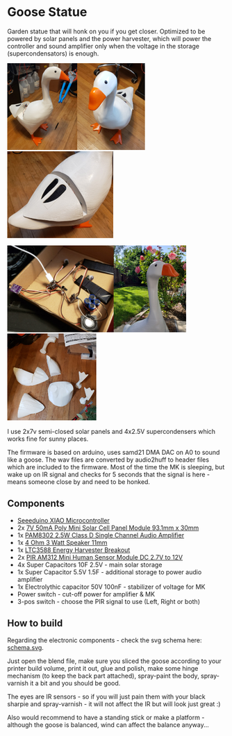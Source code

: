 # Goose Statue

Garden statue that will honk on you if you get closer. Optimized to be powered by solar panels and
the power harvester, which will power the controller and sound amplifier only when the voltage in
the storage (supercondensators) is enough.

<img src="goose_01.jpg" height="200"/><img src="goose_02.jpg" height="200"/><img src="goose_03.jpg" height="200"/>

<img src="goose_04.jpg" height="200"/><img src="goose_05.jpg" height="200"/><img src="goose_06.jpg" height="200"/>

I use 2x7v semi-closed solar panels and 4x2.5V supercondensers which works fine for sunny places.

The firmware is based on arduino, uses samd21 DMA DAC on A0 to sound like a goose. The wav files
are converted by audio2huff to header files which are included to the firmware. Most of the time
the MK is sleeping, but wake up on IR signal and checks for 5 seconds that the signal is here -
means someone close by and need to be honked.

## Components

* [Seeeduino XIAO Microcontroller](https://www.amazon.com/dp/B08745JBRP)
* 2x [7V 50mA Poly Mini Solar Cell Panel Module 93.1mm x 30mm](https://www.amazon.com/dp/B073Y4M97R)
* 1x [PAM8302 2.5W Class D Single Channel Audio Amplifier](https://www.amazon.com/dp/B07XP8C1N9)
* 1x [4 Ohm 3 Watt Speaker 11mm](https://www.amazon.com/dp/B08JCHK7GR)
* 1x [LTC3588 Energy Harvester Breakout](https://www.amazon.com/dp/B01MRLN1LD)
* 2x [PIR AM312 Mini Human Sensor Module DC 2.7V to 12V](https://www.amazon.com/dp/B08PVB7VHQ)
* 4x Super Capacitors 10F 2.5V - main solar storage
* 1x Super Capacitor 5.5V 1.5F - additional storage to power audio amplifier
* 1x Electrolythic capacitor 50V 100nF - stabilizer of voltage for MK
* Power switch - cut-off power for amplifier & MK
* 3-pos switch - choose the PIR signal to use (Left, Right or both)

## How to build

Regarding the electronic components - check the svg schema here: [schema.svg](schema.svg).

Just open the blend file, make sure you sliced the goose according to your printer build volume,
print it out, glue and polish, make some hinge mechanism (to keep the back part attached),
spray-paint the body, spray-varnish it a bit and you should be good.

The eyes are IR sensors - so if you will just pain them with your black sharpie and spray-varnish -
it will not affect the IR but will look just great :)

Also would recommend to have a standing stick or make a platform - although the goose is balanced,
wind can affect the balance anyway...
